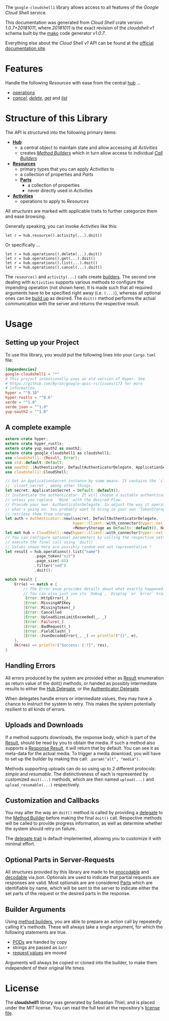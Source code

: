 <!---
DO NOT EDIT !
This file was generated automatically from 'src/mako/api/README.md.mako'
DO NOT EDIT !
-->
The `google-cloudshell1` library allows access to all features of the *Google Cloud Shell* service.

This documentation was generated from *Cloud Shell* crate version *1.0.7+20181011*, where *20181011* is the exact revision of the *cloudshell:v1* schema built by the [mako](http://www.makotemplates.org/) code generator *v1.0.7*.

Everything else about the *Cloud Shell* *v1* API can be found at the
[official documentation site](https://cloud.google.com/shell/docs/).
# Features

Handle the following *Resources* with ease from the central [hub](https://docs.rs/google-cloudshell1/1.0.7+20181011/google_cloudshell1/struct.CloudShell.html) ... 

* [operations](https://docs.rs/google-cloudshell1/1.0.7+20181011/google_cloudshell1/struct.Operation.html)
 * [*cancel*](https://docs.rs/google-cloudshell1/1.0.7+20181011/google_cloudshell1/struct.OperationCancelCall.html), [*delete*](https://docs.rs/google-cloudshell1/1.0.7+20181011/google_cloudshell1/struct.OperationDeleteCall.html), [*get*](https://docs.rs/google-cloudshell1/1.0.7+20181011/google_cloudshell1/struct.OperationGetCall.html) and [*list*](https://docs.rs/google-cloudshell1/1.0.7+20181011/google_cloudshell1/struct.OperationListCall.html)




# Structure of this Library

The API is structured into the following primary items:

* **[Hub](https://docs.rs/google-cloudshell1/1.0.7+20181011/google_cloudshell1/struct.CloudShell.html)**
    * a central object to maintain state and allow accessing all *Activities*
    * creates [*Method Builders*](https://docs.rs/google-cloudshell1/1.0.7+20181011/google_cloudshell1/trait.MethodsBuilder.html) which in turn
      allow access to individual [*Call Builders*](https://docs.rs/google-cloudshell1/1.0.7+20181011/google_cloudshell1/trait.CallBuilder.html)
* **[Resources](https://docs.rs/google-cloudshell1/1.0.7+20181011/google_cloudshell1/trait.Resource.html)**
    * primary types that you can apply *Activities* to
    * a collection of properties and *Parts*
    * **[Parts](https://docs.rs/google-cloudshell1/1.0.7+20181011/google_cloudshell1/trait.Part.html)**
        * a collection of properties
        * never directly used in *Activities*
* **[Activities](https://docs.rs/google-cloudshell1/1.0.7+20181011/google_cloudshell1/trait.CallBuilder.html)**
    * operations to apply to *Resources*

All *structures* are marked with applicable traits to further categorize them and ease browsing.

Generally speaking, you can invoke *Activities* like this:

```Rust,ignore
let r = hub.resource().activity(...).doit()
```

Or specifically ...

```ignore
let r = hub.operations().delete(...).doit()
let r = hub.operations().get(...).doit()
let r = hub.operations().list(...).doit()
let r = hub.operations().cancel(...).doit()
```

The `resource()` and `activity(...)` calls create [builders][builder-pattern]. The second one dealing with `Activities` 
supports various methods to configure the impending operation (not shown here). It is made such that all required arguments have to be 
specified right away (i.e. `(...)`), whereas all optional ones can be [build up][builder-pattern] as desired.
The `doit()` method performs the actual communication with the server and returns the respective result.

# Usage

## Setting up your Project

To use this library, you would put the following lines into your `Cargo.toml` file:

```toml
[dependencies]
google-cloudshell1 = "*"
# This project intentionally uses an old version of Hyper. See
# https://github.com/Byron/google-apis-rs/issues/173 for more
# information.
hyper = "^0.10"
hyper-rustls = "^0.6"
serde = "^1.0"
serde_json = "^1.0"
yup-oauth2 = "^1.0"
```

## A complete example

```Rust
extern crate hyper;
extern crate hyper_rustls;
extern crate yup_oauth2 as oauth2;
extern crate google_cloudshell1 as cloudshell1;
use cloudshell1::{Result, Error};
use std::default::Default;
use oauth2::{Authenticator, DefaultAuthenticatorDelegate, ApplicationSecret, MemoryStorage};
use cloudshell1::CloudShell;

// Get an ApplicationSecret instance by some means. It contains the `client_id` and 
// `client_secret`, among other things.
let secret: ApplicationSecret = Default::default();
// Instantiate the authenticator. It will choose a suitable authentication flow for you, 
// unless you replace  `None` with the desired Flow.
// Provide your own `AuthenticatorDelegate` to adjust the way it operates and get feedback about 
// what's going on. You probably want to bring in your own `TokenStorage` to persist tokens and
// retrieve them from storage.
let auth = Authenticator::new(&secret, DefaultAuthenticatorDelegate,
                              hyper::Client::with_connector(hyper::net::HttpsConnector::new(hyper_rustls::TlsClient::new())),
                              <MemoryStorage as Default>::default(), None);
let mut hub = CloudShell::new(hyper::Client::with_connector(hyper::net::HttpsConnector::new(hyper_rustls::TlsClient::new())), auth);
// You can configure optional parameters by calling the respective setters at will, and
// execute the final call using `doit()`.
// Values shown here are possibly random and not representative !
let result = hub.operations().list("name")
             .page_token("sit")
             .page_size(-65)
             .filter("sed")
             .doit();

match result {
    Err(e) => match e {
        // The Error enum provides details about what exactly happened.
        // You can also just use its `Debug`, `Display` or `Error` traits
         Error::HttpError(_)
        |Error::MissingAPIKey
        |Error::MissingToken(_)
        |Error::Cancelled
        |Error::UploadSizeLimitExceeded(_, _)
        |Error::Failure(_)
        |Error::BadRequest(_)
        |Error::FieldClash(_)
        |Error::JsonDecodeError(_, _) => println!("{}", e),
    },
    Ok(res) => println!("Success: {:?}", res),
}

```
## Handling Errors

All errors produced by the system are provided either as [Result](https://docs.rs/google-cloudshell1/1.0.7+20181011/google_cloudshell1/enum.Result.html) enumeration as return value of 
the doit() methods, or handed as possibly intermediate results to either the 
[Hub Delegate](https://docs.rs/google-cloudshell1/1.0.7+20181011/google_cloudshell1/trait.Delegate.html), or the [Authenticator Delegate](https://docs.rs/yup-oauth2/*/yup_oauth2/trait.AuthenticatorDelegate.html).

When delegates handle errors or intermediate values, they may have a chance to instruct the system to retry. This 
makes the system potentially resilient to all kinds of errors.

## Uploads and Downloads
If a method supports downloads, the response body, which is part of the [Result](https://docs.rs/google-cloudshell1/1.0.7+20181011/google_cloudshell1/enum.Result.html), should be
read by you to obtain the media.
If such a method also supports a [Response Result](https://docs.rs/google-cloudshell1/1.0.7+20181011/google_cloudshell1/trait.ResponseResult.html), it will return that by default.
You can see it as meta-data for the actual media. To trigger a media download, you will have to set up the builder by making
this call: `.param("alt", "media")`.

Methods supporting uploads can do so using up to 2 different protocols: 
*simple* and *resumable*. The distinctiveness of each is represented by customized 
`doit(...)` methods, which are then named `upload(...)` and `upload_resumable(...)` respectively.

## Customization and Callbacks

You may alter the way an `doit()` method is called by providing a [delegate](https://docs.rs/google-cloudshell1/1.0.7+20181011/google_cloudshell1/trait.Delegate.html) to the 
[Method Builder](https://docs.rs/google-cloudshell1/1.0.7+20181011/google_cloudshell1/trait.CallBuilder.html) before making the final `doit()` call. 
Respective methods will be called to provide progress information, as well as determine whether the system should 
retry on failure.

The [delegate trait](https://docs.rs/google-cloudshell1/1.0.7+20181011/google_cloudshell1/trait.Delegate.html) is default-implemented, allowing you to customize it with minimal effort.

## Optional Parts in Server-Requests

All structures provided by this library are made to be [enocodable](https://docs.rs/google-cloudshell1/1.0.7+20181011/google_cloudshell1/trait.RequestValue.html) and 
[decodable](https://docs.rs/google-cloudshell1/1.0.7+20181011/google_cloudshell1/trait.ResponseResult.html) via *json*. Optionals are used to indicate that partial requests are responses 
are valid.
Most optionals are are considered [Parts](https://docs.rs/google-cloudshell1/1.0.7+20181011/google_cloudshell1/trait.Part.html) which are identifiable by name, which will be sent to 
the server to indicate either the set parts of the request or the desired parts in the response.

## Builder Arguments

Using [method builders](https://docs.rs/google-cloudshell1/1.0.7+20181011/google_cloudshell1/trait.CallBuilder.html), you are able to prepare an action call by repeatedly calling it's methods.
These will always take a single argument, for which the following statements are true.

* [PODs][wiki-pod] are handed by copy
* strings are passed as `&str`
* [request values](https://docs.rs/google-cloudshell1/1.0.7+20181011/google_cloudshell1/trait.RequestValue.html) are moved

Arguments will always be copied or cloned into the builder, to make them independent of their original life times.

[wiki-pod]: http://en.wikipedia.org/wiki/Plain_old_data_structure
[builder-pattern]: http://en.wikipedia.org/wiki/Builder_pattern
[google-go-api]: https://github.com/google/google-api-go-client

# License
The **cloudshell1** library was generated by Sebastian Thiel, and is placed 
under the *MIT* license.
You can read the full text at the repository's [license file][repo-license].

[repo-license]: https://github.com/Byron/google-apis-rsblob/master/LICENSE.md
